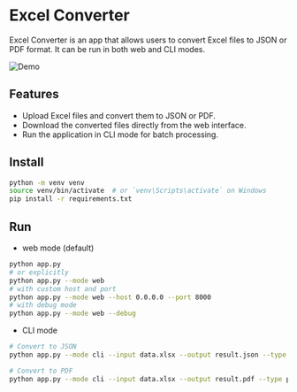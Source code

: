 # Excel Converter

Excel Converter is an app that allows users to convert Excel files to JSON or PDF format. It can be run in both web and CLI modes.

![Demo](https://github.com/user-attachments/assets/dd1f5a09-16a3-4f27-a13b-e76a424e199b)

## Features

- Upload Excel files and convert them to JSON or PDF.
- Download the converted files directly from the web interface.
- Run the application in CLI mode for batch processing.

## Install
```sh
python -m venv venv
source venv/bin/activate  # or `venv\Scripts\activate` on Windows
pip install -r requirements.txt
```

## Run
* web mode (default)
```sh
python app.py
# or explicitly
python app.py --mode web
# with custom host and port
python app.py --mode web --host 0.0.0.0 --port 8000
# with debug mode
python app.py --mode web --debug
```

* CLI mode
```sh
# Convert to JSON
python app.py --mode cli --input data.xlsx --output result.json --type json

# Convert to PDF
python app.py --mode cli --input data.xlsx --output result.pdf --type pdf
```